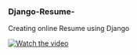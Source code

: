 ### Django-Resume-
Creating online Resume using Django

[![Watch the video](https://img.youtube.com/vi/YOUR_VIDEO_ID/0.jpg)]([https://www.youtube.com/watch?v=123](https://github.com/harshitpathak18/Django-Resume-/blob/master/Demo.mp4)https://github.com/harshitpathak18/Django-Resume-/blob/master/Demo.mp4)

